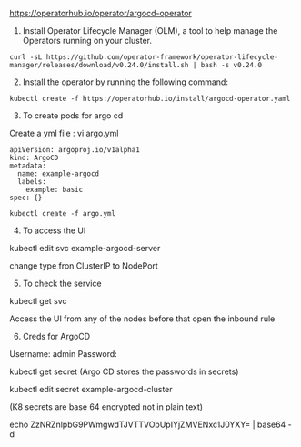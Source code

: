 https://operatorhub.io/operator/argocd-operator


1. Install Operator Lifecycle Manager (OLM), a tool to help manage the Operators running on your cluster.
```
curl -sL https://github.com/operator-framework/operator-lifecycle-manager/releases/download/v0.24.0/install.sh | bash -s v0.24.0
```

2. Install the operator by running the following command:
```
kubectl create -f https://operatorhub.io/install/argocd-operator.yaml
```

3. To create pods for argo cd
   
Create a yml file : vi argo.yml
```
apiVersion: argoproj.io/v1alpha1
kind: ArgoCD
metadata:
  name: example-argocd
  labels:
    example: basic
spec: {}
```
```
kubectl create -f argo.yml
```

4. To access the UI 

kubectl edit svc example-argocd-server

change type fron ClusterIP to NodePort

5. To check the service

kubectl get svc

Access the UI from any of the nodes before that open the inbound rule


6. Creds for ArgoCD

Username: admin
Password:

kubectl get secret
(Argo CD stores the passwords in secrets)

kubectl edit secret example-argocd-cluster

(K8 secrets are base 64 encrypted not in plain text)

echo ZzNRZnlpbG9PWmgwdTJVTTVObUpIYjZMVENxc1J0YXY= | base64 -d

